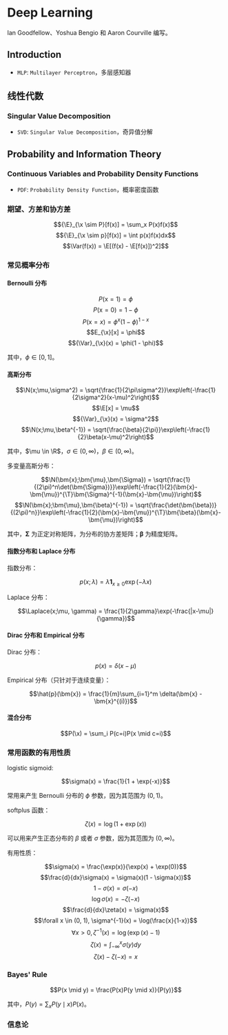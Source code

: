 # Deep Learning

Ian Goodfellow、Yoshua Bengio 和 Aaron Courville 编写。

## Introduction

- `MLP`: `Multilayer Perceptron`，多层感知器

## 线性代数

### Singular Value Decomposition

- `SVD`: `Singular Value Decomposition`，奇异值分解

## Probability and Information Theory

### Continuous Variables and Probability Density Functions

- `PDF`: `Probability Density Function`，概率密度函数

### 期望、方差和协方差

$${\E}_{\x \sim P}[f(x)] = \sum_x P(x)f(x)$$
$${\E}_{\x \sim p}[f(x)] = \int p(x)f(x)dx$$
$$\Var(f(x)) = \E[(f(x) - \E[f(x)])^2]$$

### 常见概率分布

#### Bernoulli 分布

$$P(\textrm{x} = 1) = \phi$$
$$P(\textrm{x} = 0) = 1 - \phi$$
$$P(\textrm{x} = x) = \phi^x(1 - \phi)^{1-x}$$
$$E_{\x}[x] = \phi$$
$${\Var}_{\x}(x) = \phi(1 - \phi)$$

其中，$\phi \in [0, 1]$。

#### 高斯分布

$$\N(x;\mu,\sigma^2) = \sqrt{\frac{1}{2\pi\sigma^2}}\exp\left(-\frac{1}{2\sigma^2}(x-\mu)^2\right)$$
$$\E[x] = \mu$$
$${\Var}_{\x}(x) = \sigma^2$$
$$\N(x;\mu,\beta^{-1}) = \sqrt{\frac{\beta}{2\pi}}\exp\left(-\frac{1}{2}\beta(x-\mu)^2\right)$$

其中，$\mu \in \R$，$\sigma \in (0, \infty)$，$\beta \in (0, \infty)$。

多变量高斯分布：

$$\N(\bm{x};\bm{\mu},\bm{\Sigma}) = \sqrt{\frac{1}{(2\pi)^n\det(\bm{\Sigma})}}\exp\left(-\frac{1}{2}(\bm{x}-\bm{\mu})^{\T}\bm{\Sigma}^{-1}(\bm{x}-\bm{\mu})\right)$$
$$\N(\bm{x};\bm{\mu},\bm{\beta}^{-1}) = \sqrt{\frac{\det(\bm{\beta})}{(2\pi)^n}}\exp\left(-\frac{1}{2}(\bm{x}-\bm{\mu})^{\T}\bm{\beta}(\bm{x}-\bm{\mu})\right)$$

其中，$\bm{\Sigma}$ 为正定对称矩阵，为分布的协方差矩阵；$\bm{\beta}$ 为精度矩阵。

#### 指数分布和 Laplace 分布

指数分布：

$$p(x;\lambda) = \lambda \bm{1}_{x \ge 0}\exp(-\lambda x)$$

Laplace 分布：

$$\Laplace(x;\mu, \gamma) = \frac{1}{2\gamma}\exp(-\frac{|x-\mu|}{\gamma})$$

#### Dirac 分布和 Empirical 分布

Dirac 分布：

$$p(x) = \delta(x- \mu)$$

Empirical 分布（只针对于连续变量）：

$$\hat{p}(\bm{x}) = \frac{1}{m}\sum_{i=1}^m \delta(\bm{x} - \bm{x}^{(i)})$$

#### 混合分布

$$P(\x) = \sum_i P(c=i)P(x \mid c=i)$$

### 常用函数的有用性质

logistic sigmoid:

$$\sigma(x) = \frac{1}{1 + \exp(-x)}$$

常用来产生 Bernoulli 分布的 $\phi$ 参数，因为其范围为 $(0, 1)$。

softplus 函数：

$$\zeta(x) = \log(1 + {\exp}(x))$$

可以用来产生正态分布的 $\beta$ 或者 $\sigma$ 参数，因为其范围为 $(0, \infty)$。

有用性质：

$$\sigma(x) = \frac{\exp(x)}{\exp(x) + \exp(0)}$$
$$\frac{d}{dx}\sigma(x) = \sigma(x)(1 - \sigma(x))$$
$$1 - \sigma(x) = \sigma(-x)$$
$$\log \sigma(x) = -\zeta(-x)$$
$$\frac{d}{dx}\zeta(x) = \sigma(x)$$
$$\forall x \in (0, 1), \sigma^{-1}(x) = \log(\frac{x}{1-x})$$
$$\forall x > 0, \zeta^{-1}(x) = \log({\exp}(x) - 1)$$
$$\zeta(x) = \int_{-\infty}^x \sigma(y)dy$$
$$\zeta(x) - \zeta(-x) = x$$

### Bayes' Rule

$$P(x \mid y) = \frac{P(x)P(y \mid x)}{P(y)}$$

其中，$P(y) = \sum_x P(y \mid x)P(x)$。

### 信息论
